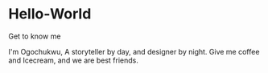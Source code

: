 # Hello-World
Get to know me

I'm Ogochukwu,
A storyteller by day, and designer by night.
Give me coffee and Icecream, and we are best friends.
